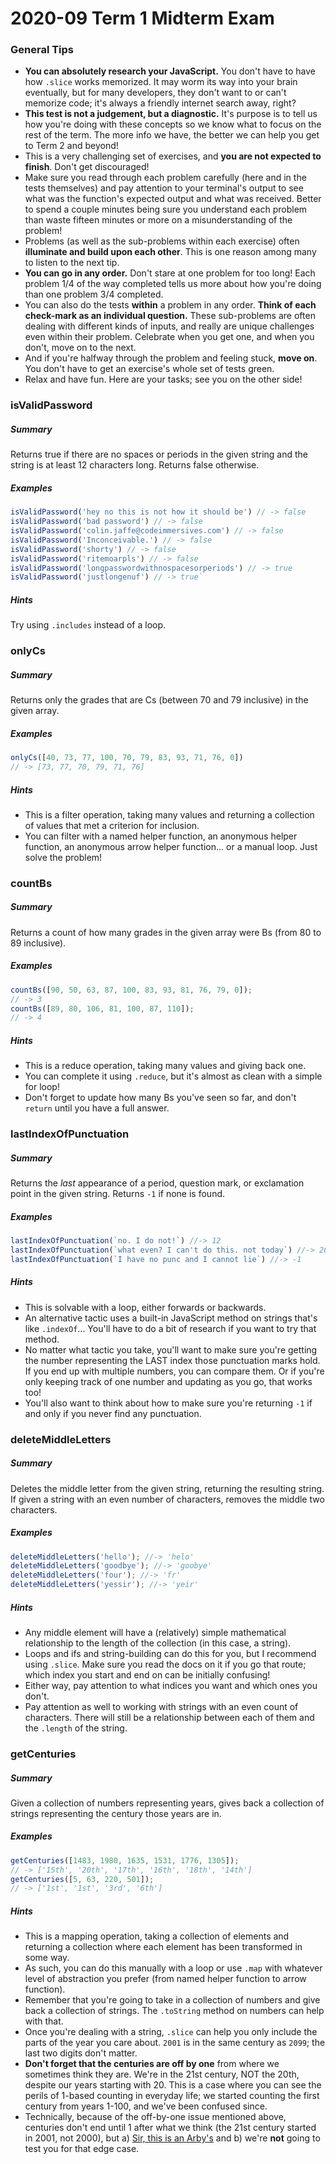 # 2020-09 Term 1 Midterm Exam

### General Tips

* **You can absolutely research your JavaScript.** You don't have to have how `.slice` works memorized. It may worm its way into your brain eventually, but for many developers, they don't want to or can't memorize code; it's always a friendly internet search away, right?
* **This test is not a judgement, but a diagnostic.** It's purpose is to tell us how you're doing with these concepts so we know what to focus on the rest of the term. The more info we have, the better we can help you get to Term 2 and beyond!
* This is a very challenging set of exercises, and **you are not expected to finish**. Don't get discouraged!
* Make sure you read through each problem carefully (here and in the tests themselves) and pay attention to your terminal's output to see what was the function's expected output and what was received. Better to spend a couple minutes being sure you understand each problem than waste fifteen minutes or more on a misunderstanding of the problem!
* Problems (as well as the sub-problems within each exercise) often **illuminate and build upon each other**. This is one reason among many to listen to the next tip.
* **You can go in any order.** Don't stare at one problem for too long! Each problem 1/4 of the way completed tells us more about how you're doing than one problem 3/4 completed.
* You can also do the tests **within** a problem in any order. **Think of each check-mark as an individual question.** These sub-problems are often dealing with different kinds of inputs, and really are unique challenges even within their problem. Celebrate when you get one, and when you don't, move on to the next.
* And if you're halfway through the problem and feeling stuck, **move on**. You don't have to get an exercise's whole set of tests green.
* Relax and have fun. Here are your tasks; see you on the other side!


### isValidPassword

##### Summary

Returns true if there are no spaces or periods in the given string and the string is at least 12 characters long. Returns false otherwise.

##### Examples

``` javascript
isValidPassword('hey no this is not how it should be') // -> false
isValidPassword('bad password') // -> false
isValidPassword('colin.jaffe@codeimmersives.com') // -> false
isValidPassword('Inconceivable.') // -> false
isValidPassword('shorty') // -> false
isValidPassword('ritemoarpls') // -> false
isValidPassword('longpasswordwithnospacesorperiods') // -> true
isValidPassword('justlongenuf') // -> true`
```

##### Hints

Try using `.includes` instead of a loop.


### onlyCs

##### Summary

Returns only the grades that are Cs (between 70 and 79 inclusive) in the given array.


##### Examples

``` javascript
onlyCs([40, 73, 77, 100, 70, 79, 83, 93, 71, 76, 0])
// -> [73, 77, 70, 79, 71, 76]
```


##### Hints

* This is a filter operation, taking many values and returning a collection of values that met a criterion for inclusion.
* You can filter with a named helper function, an anonymous helper function, an anonymous arrow helper function... or a manual loop. Just solve the problem!


### countBs

##### Summary

Returns a count of how many grades in the given array were Bs (from 80 to 89 inclusive).


##### Examples

``` javascript
countBs([90, 50, 63, 87, 100, 83, 93, 81, 76, 79, 0]);
// -> 3
countBs([89, 80, 106, 81, 100, 87, 110]);
// -> 4
```


##### Hints

* This is a reduce operation, taking many values and giving back one.
* You can complete it using `.reduce`, but it's almost as clean with a simple for loop!
* Don't forget to update how many Bs you've seen so far, and don't `return` until you have a full answer.


### lastIndexOfPunctuation

##### Summary

Returns the *last* appearance of a period, question mark, or exclamation point in the given string. Returns `-1` if none is found.


##### Examples

``` javascript
lastIndexOfPunctuation(`no. I do not!`) //-> 12
lastIndexOfPunctuation(`what even? I can't do this. not today`) //-> 26
lastIndexOfPunctuation(`I have no punc and I cannot lie`) //-> -1
```


##### Hints

* This is solvable with a loop, either forwards or backwards.
* An alternative tactic uses a built-in JavaScript method on strings that's like `.indexOf`... You'll have to do a bit of research if you want to try that method.
* No matter what tactic you take, you'll want to make sure you're getting the number representing the LAST index those punctuation marks hold. If you end up with multiple numbers, you can compare them. Or if you're only keeping track of one number and updating as you go, that works too!
* You'll also want to think about how to make sure you're returning `-1` if and only if you never find any punctuation.


### deleteMiddleLetters

##### Summary

Deletes the middle letter from the given string, returning the resulting string. If given a string with an even number of characters, removes the middle two characters.


##### Examples

``` javascript
deleteMiddleLetters('hello'); //-> 'helo'
deleteMiddleLetters('goodbye'); //-> 'goobye'
deleteMiddleLetters('four'); //-> 'fr'
deleteMiddleLetters('yessir'); //-> 'yeir'
```


##### Hints

* Any middle element will have a (relatively) simple mathematical relationship to the length of the collection (in this case, a string).
* Loops and ifs and string-building can do this for you, but I recommend using `.slice`. Make sure you read the docs on it if you go that route; which index you start and end on can be initially confusing!
* Either way, pay attention to what indices you want and which ones you don't.
* Pay attention as well to working with strings with an even count of characters. There will still be a relationship between each of them and the `.length` of the string.


### getCenturies

##### Summary

Given a collection of numbers representing years, gives back a collection of strings representing the century those years are in.


##### Examples

``` javascript
getCenturies([1483, 1980, 1635, 1531, 1776, 1305]);
// -> ['15th', '20th', '17th', '16th', '18th', '14th']
getCenturies([5, 63, 220, 501]);
// -> ['1st', '1st', '3rd', '6th']
```

##### Hints

* This is a mapping operation, taking a collection of elements and returning a collection where each element has been transformed in some way.
* As such, you can do this manually with a loop or use `.map` with whatever level of abstraction you prefer (from named helper function to arrow function).
* Remember that you're going to take in a collection of numbers and give back a collection of strings. The `.toString` method on numbers can help with that.
* Once you're dealing with a string, `.slice` can help you only include the parts of the year you care about. `2001` is in the same century as `2099`; the last two digits don't matter.
* **Don't forget that the centuries are off by one** from where we sometimes think they are. We're in the 21st century, NOT the 20th, despite our years starting with 20. This is a case where you can see the perils of 1-based counting in everyday life; we started counting the first century from years 1-100, and we've been confused since.
* Technically, because of the off-by-one issue mentioned above, centuries don't end until 1 after what we think (the 21st century started in 2001, not 2000), but a) [Sir, this is an Arby's](https://knowyourmeme.com/memes/sir-this-is-an-arbys) and b) we're **not** going to test you for that edge case.
